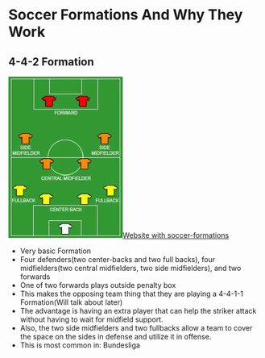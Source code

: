 # Soccer Formations And Why They Work

## 4-4-2 Formation
![4-4-2](/images/4-4-2.jpg)[Website with soccer-formations](https://www.football-bible.com/soccer-info/football-formations.html)
* Very basic Formation
* Four defenders(two center-backs and two full backs), four midfielders(two central midfielders, two side midfielders), and two forwards
* One of two forwards plays outside penalty box
* This makes the opposing team thing that they are playing a 4-4-1-1 Formation(Will talk about later)
* The advantage is having an extra player that can help the striker attack without having to wait for midfield support.
* Also, the two side midfielders and two fullbacks allow a team to cover the space on the sides in defense and utilize it in offense.
* This is most common in: Bundesliga
